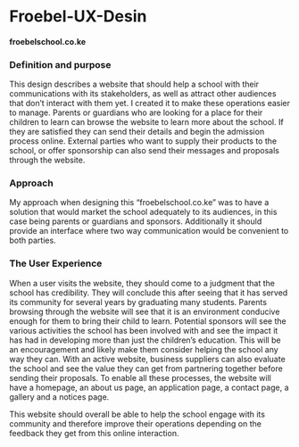 # Froebel-UX-Desin

#### froebelschool.co.ke
### Definition and purpose
This design describes a website that should help a school with their communications with its stakeholders, as well as attract other audiences that don’t interact with them yet. I created it to make these operations easier to manage. Parents or guardians who are looking for a place for their children to learn can browse the website to learn more about the school. If they are satisfied they can send their details and begin the admission process online. External parties who want to supply their products to the school, or offer sponsorship can also send their messages and proposals through the website.

### Approach
My approach when designing this “froebelschool.co.ke” was to have a solution that would market the school adequately to its audiences, in this case being parents or guardians and sponsors. Additionally it should provide an interface where two way communication would be convenient to both parties.

### The User Experience
When a user visits the website, they should come to a judgment that the school has credibility. They will conclude this after seeing that it has served its community for several years by graduating many students. Parents browsing through the website will see that it is an environment conducive enough for them to bring their child to learn. Potential sponsors will see the various activities the school has been involved with and see the impact it has had in developing more than just the children’s education. This will be an encouragement and likely make them consider helping the school any way they can. With an active website, business suppliers can also evaluate the school and see the value they can get from partnering together before sending their proposals.
To enable all these processes, the website will have a homepage, an about us page, an application page, a contact page, a gallery and a notices page.

This website should overall be able to help the school engage with its community and therefore improve their operations depending on the feedback they get from this online interaction.

